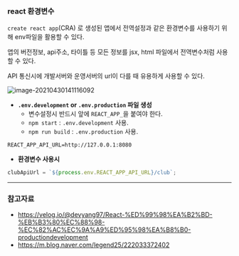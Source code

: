 

### react 환경변수

`create react app`(CRA) 로 생성된 앱에서 전역설정과 같은 환경변수를 사용하기 위해 env파일을 활용할 수 있다.

앱의 버전정보, api주소, 타이틀 등 모든 정보를 jsx, html 파일에서 전역변수처럼 사용할 수 있다.

API 통신시에 개발서버와 운영서버의 url이 다를 때 유용하게 사용할 수 있다.

![image-20210430141116092](C:\Users\nextree\AppData\Roaming\Typora\typora-user-images\image-20210430141116092.png)

- **`.env.development` or `.env.production`  파일 생성** 
  - 변수설정시 반드시 앞에 `REACT_APP_`을 붙여야 한다.
  - `npm start` : `.env.development` 사용.
  - `npm run build` : `.env.production` 사용.

```
REACT_APP_API_URL=http://127.0.0.1:8080
```

- **환경변수 사용시**

```typescript
clubApiUrl = `${process.env.REACT_APP_API_URL}/club`;
```



-------

### 참고자료

- https://velog.io/@devyang97/React-%ED%99%98%EA%B2%BD-%EB%B3%80%EC%88%98-%EC%82%AC%EC%9A%A9%ED%95%98%EA%B8%B0-productiondevelopment
- https://m.blog.naver.com/legend25/222033372402